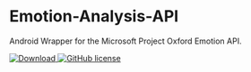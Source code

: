 # Emotion-Analysis-API
Android Wrapper for the Microsoft Project Oxford Emotion API.

[ ![Download](https://api.bintray.com/packages/davidpacioianu/maven/emotion-analysis-api/images/download.svg) ](https://bintray.com/davidpacioianu/maven/emotion-analysis-api/_latestVersion) [![GitHub license](https://img.shields.io/badge/license-Apache%202-blue.svg)](https://raw.githubusercontent.com/DavidPacioianu/Emotion-Analysis-API/master/LICENSE)
